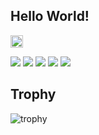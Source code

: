 ## Hello World! 


<p align="left">
  <a href="https://github.com/cielcs">
    <img height="20" src="https://komarev.com/ghpvc/?username=cielcs" />
  </a>
</p>


![](http://github-profile-summary-cards.vercel.app/api/cards/profile-details?username=cielcs&theme=gruvbox)
![](http://github-profile-summary-cards.vercel.app/api/cards/repos-per-language?username=cielcs&theme=gruvbox)
![](http://github-profile-summary-cards.vercel.app/api/cards/most-commit-language?username=cielcs&theme=gruvbox)
![](http://github-profile-summary-cards.vercel.app/api/cards/stats?username=cielcs&theme=gruvbox)
![](http://github-profile-summary-cards.vercel.app/api/cards/productive-time?username=cielcs&theme=gruvbox&utcOffset=9)

## Trophy
![trophy](https://github-profile-trophy.vercel.app/?username=cielcs&theme=gruvbox)


<!--
**cielcs/cielcs** is a ✨ _special_ ✨ repository because its `README.md` (this file) appears on your GitHub profile.

Here are some ideas to get you started:

- 🔭 I’m currently working on ...
- 🌱 I’m currently learning ...
- 👯 I’m looking to collaborate on ...
- 🤔 I’m looking for help with ...
- 💬 Ask me about ...
- 📫 How to reach me: ...
- 😄 Pronouns: ...
- ⚡ Fun fact: ...
-->
